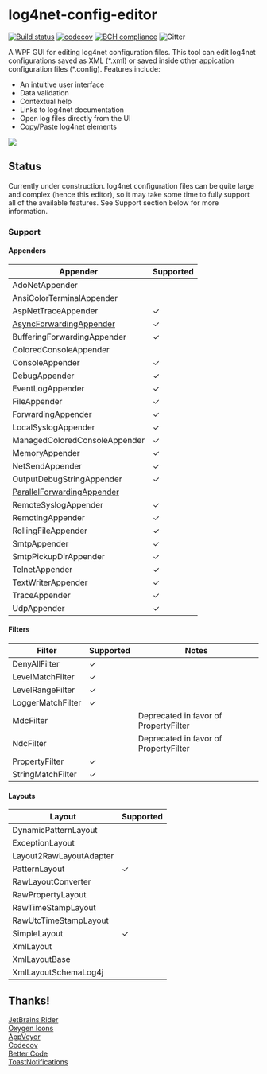 # log4net-config-editor
[![Build status](https://ci.appveyor.com/api/projects/status/boirqfr14whjdmlr/branch/master?svg=true)](https://ci.appveyor.com/project/alexleen/log4net-config-editor/branch/master)
[![codecov](https://codecov.io/gh/alexleen/log4net-config-editor/branch/master/graph/badge.svg)](https://codecov.io/gh/alexleen/log4net-config-editor)
[![BCH compliance](https://bettercodehub.com/edge/badge/alexleen/log4net-config-editor?branch=master)](https://bettercodehub.com/)
![Gitter](https://img.shields.io/gitter/room/alexleen/log4net-config-editor)

A WPF GUI for editing log4net configuration files. This tool can edit log4net configurations saved as XML (\*.xml) or saved inside other appication configuration files (\*.config). Features include:

- An intuitive user interface
- Data validation
- Contextual help
- Links to log4net documentation
- Open log files directly from the UI
- Copy/Paste log4net elements

![](https://github.com/alexleen/log4net-config-editor/blob/master/gifs/demo.gif?raw=true)
## Status
Currently under construction. log4net configuration files can be quite large and complex (hence this editor), so it may take some time to fully support all of the available features. See Support section below for more information.
### Support
#### Appenders
| Appender                      | Supported |
|-------------------------------|-----------|
| AdoNetAppender                |           |
| AnsiColorTerminalAppender     |           |
| AspNetTraceAppender           | ✓         |
| [AsyncForwardingAppender](https://github.com/cjbhaines/Log4Net.Async#asyncforwardingappender)       | ✓         |
| BufferingForwardingAppender   | ✓         |
| ColoredConsoleAppender        |           |
| ConsoleAppender               | ✓         |
| DebugAppender                 | ✓         |
| EventLogAppender              | ✓         |
| FileAppender                  | ✓         |
| ForwardingAppender            | ✓         |
| LocalSyslogAppender           | ✓         |
| ManagedColoredConsoleAppender | ✓         |
| MemoryAppender                | ✓         |
| NetSendAppender               | ✓         |
| OutputDebugStringAppender     | ✓         |
| [ParallelForwardingAppender](https://github.com/cjbhaines/Log4Net.Async#parallelforwardingappender) |           |
| RemoteSyslogAppender          | ✓         |
| RemotingAppender              | ✓         |
| RollingFileAppender           | ✓         |
| SmtpAppender                  | ✓         |
| SmtpPickupDirAppender         | ✓         |
| TelnetAppender                | ✓         |
| TextWriterAppender            | ✓         |
| TraceAppender                 | ✓         |
| UdpAppender                   | ✓         |
#### Filters
| Filter            | Supported | Notes                                 |
|-------------------|-----------|---------------------------------------|
| DenyAllFilter     |     ✓     |                                       |
| LevelMatchFilter  |     ✓     |                                       |
| LevelRangeFilter  |     ✓     |                                       |
| LoggerMatchFilter |     ✓     |                                       |
| MdcFilter         |           | Deprecated in favor of PropertyFilter |
| NdcFilter         |           | Deprecated in favor of PropertyFilter |
| PropertyFilter    |     ✓     |                                       |
| StringMatchFilter |     ✓     |                                       |
#### Layouts
| Layout                  | Supported |
|-------------------------|-----------|
| DynamicPatternLayout    |           |
| ExceptionLayout         |           |
| Layout2RawLayoutAdapter |           |
| PatternLayout           | ✓         |
| RawLayoutConverter      |           |
| RawPropertyLayout       |           |
| RawTimeStampLayout      |           |
| RawUtcTimeStampLayout   |           |
| SimpleLayout            | ✓         |
| XmlLayout               |           |
| XmlLayoutBase           |           |
| XmlLayoutSchemaLog4j    |           |
## Thanks!
[JetBrains Rider](https://www.jetbrains.com/rider/)  
[Oxygen Icons](https://github.com/pasnox/oxygen-icons-png)  
[AppVeyor](https://ci.appveyor.com/)  
[Codecov](https://codecov.io/)  
[Better Code](https://bettercodehub.com/)  
[ToastNotifications](https://github.com/rafallopatka/ToastNotifications)